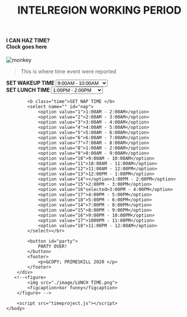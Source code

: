 <!DOCTYPE html>
<html>
    <head>
        <title> Clock Project </title>
        <link href="https://fonts.googleapis.com/css2?family=Merriweather:wght@900&display=swap" rel="stylesheet">
        <link rel="stylesheet" type="text/css" href="timeproject.css"> 
    </head>
    <body>
        <div class="page"> 
            <header>
                <h1 class="intel"> INTELREGION WORKING PERIOD </h1>
            </header>
            <h4>   I CAN HAZ TIME? <br/> <span id="clock"> Clock goes here </span></h4>
            <img src="./image/sleep.jpg" alt="monkey" id="cat"><br/>
            <blockquote id="timeEvent"> This is where time event were reported </blockquote>
            <b class="time">SET WAKEUP TIME </b>
            <select name="" id="wakeup">
                <option value="1">1:00AM - 2:00AM</option>
                <option value="2">2:00AM - 3:00AM</option>
                <option value="3">3:00AM - 4:00AM</option>
                <option value="4">4:00AM - 5:00AM</option>
                <option value="5">5:00AM - 6:00AM</option>
                <option value="6">6:00AM - 7:00AM</option>
                <option value="7">7:00AM - 8:00AM</option>
                <option value="8">1:00AM - 2:00AM</option>
                <option value="9">8:00AM - 9:00AM</option>
                <option value="10" selected>9:00AM - 10:00AM</option>
                <option value="11">10:00AM - 11:00AM</option>
                <option value="12">11:00AM - 12:00PM</option>
                <option value="13">12:00PM - 1:00PM</option>
                <option value="14">1:00PM - 2:00PM</option>
                <option value="15">2:00PM - 3:00PM</option>
                <option value="16">3:00PM - 4:00PM</option>
                <option value="17">4:00PM - 5:00PM</option>
                <option value="18">5:00PM - 6:00PM</option>
                <option value="14">7:00PM - 8:00PM</option>
                <option value="15">8:00PM - 9:00PM</option>
                <option value="16">9:00PM - 10:00PM</option>
                <option value="17">1000PM - 11:00PM</option>
                <option value="18">11:00PM - 12:00AM</option>
            </select></br>
            <b class="time">SET LUNCH TIME </b>
             <select name="" id="lunch">
                <option value="1">1:00AM - 2:00AM</option>
                <option value="2">2:00AM - 3:00AM</option>
                <option value="3">3:00AM - 4:00AM</option>
                <option value="4">4:00AM - 5:00AM</option>
                <option value="5">5:00AM - 6:00AM</option>
                <option value="6">6:00AM - 7:00AM</option>
                <option value="7">7:00AM - 8:00AM</option>
                <option value="8">1:00AM - 2:00AM</option>
                <option value="9">8:00AM - 9:00AM</option>
                <option value="10">9:00AM - 10:00AM</option>
                <option value="11">10:00AM - 11:00AM</option>
                <option value="12">11:00AM - 12:00PM</option>
                <option value="13">12:00PM - 1:00PM</option>
                <option value="14" selected>1:00PM - 2:00PM</option>
                <option value="15">2:00PM - 3:00PM</option>
                <option value="16">3:00PM - 4:00PM</option>
                <option value="17">4:00PM - 5:00PM</option>
                <option value="18">5:00PM - 6:00PM</option>
                <option value="14">7:00PM - 8:00PM</option>
                <option value="15">8:00PM - 9:00PM</option>
                <option value="16">9:00PM - 10:00PM</option>
                <option value="17">1000PM - 11:00PM</option>
                <option value="18">11:00PM - 12:00AM</option>
            </select></br>

            <b class="time">SET NAP TIME </b>
            <select name="" id="nap">
                <option value="1">1:00AM - 2:00AM</option>
                <option value="2">2:00AM - 3:00AM</option>
                <option value="3">3:00AM - 4:00AM</option>
                <option value="4">4:00AM - 5:00AM</option>
                <option value="5">5:00AM - 6:00AM</option>
                <option value="6">6:00AM - 7:00AM</option>
                <option value="7">7:00AM - 8:00AM</option>
                <option value="8">1:00AM - 2:00AM</option>
                <option value="9">8:00AM - 9:00AM</option>
                <option value="10">9:00AM - 10:00AM</option>
                <option value="11">10:00AM - 11:00AM</option>
                <option value="12">11:00AM - 12:00PM</option>
                <option value="13">12:00PM - 1:00PM</option>
                <option value="14"></option>1:00PM - 2:00PM</option>
                <option value="15">2:00PM - 3:00PM</option>
                <option value="16"selected>3:00PM - 4:00PM</option>
                <option value="17">4:00PM - 5:00PM</option>
                <option value="18">5:00PM - 6:00PM</option>
                <option value="14">7:00PM - 8:00PM</option>
                <option value="15">8:00PM - 9:00PM</option>
                <option value="16">9:00PM - 10:00PM</option>
                <option value="17">1000PM - 11:00PM</option>
                <option value="18">11:00PM - 12:00AM</option>
            </select></br>

            <button id="party">
                PARTY OVER!
            </button>
            <footer>
                <p>&COPY; PRIMESKILL 2020 </p> 
            </footer>
        </div>
       <!--<figure>
            <img src="./image/LUNCH TIME.png">
            <figcaption>kor funny</figcaption>
        </figure> -->

        <script src="timeproject.js"></script>
    </body>
</html>
